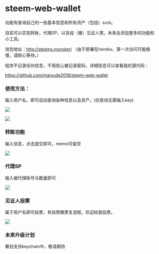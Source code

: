 # steem-web-wallet
 

功能有查询自己的一些基本信息和所有资产（包括）scot。

目前可以实现转账，代理SP，以及投（撤）见证人票。未来会添加更多的功能和小工具。

钱包地址：http://steems.monster/ 
（由于部署在heroku，第一次访问可能极慢，请耐心等待。）

程序不记录任何信息，不用担心被记录密码，详细信息可以查看我的源代码：

https://github.com/maiyude2018/steem-web-wallet

### 使用方法：

输入用户名，即可自动查询各种信息以及资产。(仅查询无需输入key)

![](https://cdn.steemitimages.com/DQmf48E2CzKUGpHNSPa1Cr8UAXBPcdnP2Gmh3fnRtr5ajPX/image.png)

![](https://cdn.steemitimages.com/DQmYPjUYLQ4vG2AnUfjxUECJci82WC4Hx4KLRiGDtsHynXc/image.png)


### 转账功能

输入信息，点击提交即可，memo可留空

![](https://cdn.steemitimages.com/DQmejPs5JEbGbdScxH1esNrkrR6Ra9KjZX6eoG5bKJKiFp9/image.png)

### 代理SP

输入被代理账号与数量即可

![](https://cdn.steemitimages.com/DQmNRJ62CjxUbdZstUqmUoKdrnZ3c1GNN79sCY4ZnVRhBNf/image.png)

### 见证人投票

属于用户名即可投票，有投票撤票复选框，欢迎给我投票。

![](https://cdn.steemitimages.com/DQmP7rY1VMKQWi7w2Y2bLMfxzXokwfyAFDbvv4BtTVBfAYP/image.png)

### 未来升级计划

筹划支持keychain中，敬请期待
